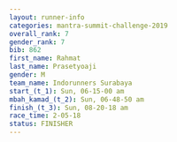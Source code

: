 ```yaml
---
layout: runner-info 
categories: mantra-summit-challenge-2019 
overall_rank: 7
gender_rank: 7
bib: 862
first_name: Rahmat
last_name: Prasetyoaji
gender: M
team_name: Indorunners Surabaya
start_(t_1): Sun, 06-15-00 am
mbah_kamad_(t_2): Sun, 06-48-50 am
finish_(t_3): Sun, 08-20-18 am
race_time: 2-05-18
status: FINISHER
---
```

